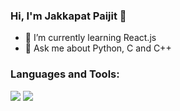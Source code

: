 ### Hi, I'm Jakkapat Paijit 👋

- 🌱 I’m currently learning React.js
- 💬 Ask me about Python, C and C++

### Languages and Tools:
   <img src="https://github-readme-stats.vercel.app/api?username=Bourbxn&show_icons=true&theme=buefy">
   <img src="https://github-readme-stats.vercel.app/api/top-langs/?username=Bourbxn&layout=demo">
